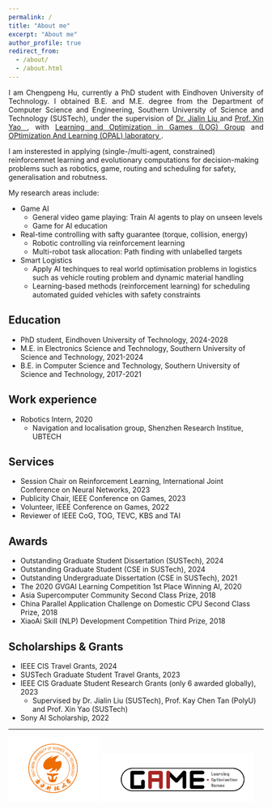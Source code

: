 ```yaml
---
permalink: /
title: "About me"
excerpt: "About me"
author_profile: true
redirect_from: 
  - /about/
  - /about.html
---
```

<style>
    .text-justify {
      text-align: justify;
    }
  </style>
<p class="text-justify">
I am Chengpeng Hu, currently a PhD student with Eindhoven University of Technology. I obtained B.E. and M.E. degree from the Department of Computer Science and Engineering, Southern University of Science and Technology (SUSTech), under the supervision of <a href = 'http://www.liujialin.tech/index.html'> Dr. Jialin Liu </a> and <a href = 'https://cse.sustech.edu.cn/faculty/~xiny/'>Prof. Xin Yao </a>, with <a href = 'https://aingames.cn/'> Learning and Optimization in Games (LOG) Group</a> and <a href = 'https://cse.sustech.edu.cn/faculty/~xiny/'>OPtimization And Learning (OPAL) laboratory </a>. 

</p>

I am insterested in applying (single-/multi-agent, constrained) reinforcemnet learning and evolutionary computations for decision-making problems such as robotics, game, routing and scheduling for safety, generalisation and robutness.

My research areas include:
* Game AI
    * General video game playing: Train AI agents to play on unseen levels
    * Game for AI education
* Real-time controlling with safty guarantee (torque, collision, energy)
    * Robotic controlling via reinforcement learning
    * Multi-robot task allocation: Path finding with unlabelled targets
* Smart Logistics
    * Apply AI techinques to real world optimisation problems in logistics such as vehicle routing problem and dynamic material handling
    * Learning-based methods (reinforcement learning) for scheduling automated guided vehicles with safety constraints

Education
-----
* PhD student, Eindhoven University of Technology, 2024-2028
* M.E. in Electronics Science and Technology, Southern University of Science and Technology, 2021-2024 
* B.E. in Computer Science and Technology, Southern University of Science and Technology, 2017-2021


Work experience
-----
* Robotics Intern, 2020
     * Navigation and localisation group, Shenzhen Research Institue, UBTECH

Services
-----
* Session Chair on Reinforcement Learning, International Joint Conference on Neural Networks, 2023
* Publicity Chair, IEEE Conference on Games, 2023
* Volunteer, IEEE Conference on Games, 2022
* Reviewer of IEEE CoG, TOG, TEVC, KBS and TAI


Awards
-----
* Outstanding Graduate Student Dissertation (SUSTech), 2024
* Outstanding Graduate Student (CSE in SUSTech), 2024
* Outstanding Undergraduate Dissertation (CSE in SUSTech), 2021
* The 2020 GVGAI Learning Competition 1st Place Winning AI, 2020
* Asia Supercomputer Community Second Class Prize, 2018
* China Parallel Application Challenge on Domestic CPU Second Class Prize, 2018
* XiaoAi Skill (NLP) Development Competition Third Prize, 2018


Scholarships & Grants
-----
* IEEE CIS Travel Grants, 2024
* SUSTech Graduate Student Travel Grants, 2023
* IEEE CIS Graduate Student Research Grants (only 6 awarded globally), 2023
  * Supervised by Dr. Jialin Liu (SUSTech), Prof. Kay Chen Tan (PolyU) and Prof. Xin Yao (SUSTech)
* Sony AI Scholarship, 2022

- - -

<style>
  .gif-container {
      display: flex; /* Use flexbox to arrange images in a line */
      justify-content: flex-start; /* Align images with space between them */
      max-width: auto; /* Set the maximum width of the container */
  }
  

  .resized-image {
  max-width: 180px; /* Set the maximum width */
  /* height: auto; */ /* Uncomment this line to maintain the aspect ratio */
}

 



</style>

<p>
      <img src="/images/logo/sustech.png" alt="gplatform_map" class="resized-image">
      <img src="/images/logo/log.png" alt="gplatform_gen" style="max-width: 300px">

</p>

